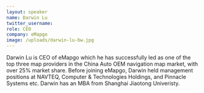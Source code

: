 ```yaml
---
layout: speaker
name: Darwin Lu
twitter_username:
role: CEO
company: eMapgo
image: /uploads/darwin-lu-bw.jpg
---
```


Darwin Lu is CEO of eMapgo which he has successfully led as one of the top three map providers in the China Auto OEM navigation map market, with over 25% market share. Before joining eMapgo, Darwin held management positions at NAVTEQ, Computer & Technologies Holdings, and Pinnacle Systems etc. Darwin has an MBA from Shanghai Jiaotong Univeristy.